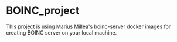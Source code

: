 # BOINC_project

This project is using [Marius Millea's](https://cosmicmar.com/) boinc-server docker images for creating BOINC server on your local machine. 
